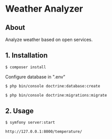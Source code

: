 # Weather Analyzer

## About

Analyze weather based on open services.


## 1. Installation ##

``` bash
$ composer install
```
Configure database in ".env"
``` bash
$ php bin/console doctrine:database:create
```
``` bash
$ php bin/console doctrine:migrations:migrate
```

## 2. Usage ##

``` bash
$ symfony server:start
```
``` bash
http://127.0.0.1:8000/temperature/
```


